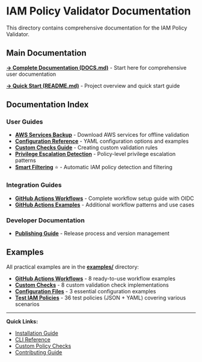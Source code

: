 # IAM Policy Validator Documentation

This directory contains comprehensive documentation for the IAM Policy Validator.

## Main Documentation

**[→ Complete Documentation (DOCS.md)](../DOCS.md)** - Start here for comprehensive user documentation

**[→ Quick Start (README.md)](../README.md)** - Project overview and quick start guide

## Documentation Index

### User Guides
- **[AWS Services Backup](aws-services-backup.md)** - Download AWS services for offline validation
- **[Configuration Reference](configuration.md)** - YAML configuration options and examples
- **[Custom Checks Guide](custom-checks.md)** - Creating custom validation rules
- **[Privilege Escalation Detection](privilege-escalation.md)** - Policy-level privilege escalation patterns
- **[Smart Filtering](smart-filtering.md)** ⭐ - Automatic IAM policy detection and filtering

### Integration Guides
- **[GitHub Actions Workflows](github-actions-workflows.md)** - Complete workflow setup guide with OIDC
- **[GitHub Actions Examples](github-actions-examples.md)** - Additional workflow patterns and use cases

### Developer Documentation
- **[Publishing Guide](development/PUBLISHING.md)** - Release process and version management

## Examples

All practical examples are in the **[examples/](../examples/)** directory:
- **[GitHub Actions Workflows](../examples/github-actions/)** - 8 ready-to-use workflow examples
- **[Custom Checks](../examples/custom_checks/)** - 8 custom validation check implementations
- **[Configuration Files](../examples/configs/)** - 3 essential configuration examples
- **[Test IAM Policies](../examples/iam-test-policies/)** - 36 test policies (JSON + YAML) covering various scenarios

---

**Quick Links:**
- [Installation Guide](../DOCS.md#installation)
- [CLI Reference](../DOCS.md#cli-reference)
- [Custom Policy Checks](../DOCS.md#custom-policy-checks)
- [Contributing Guide](../CONTRIBUTING.md)
